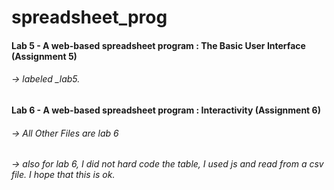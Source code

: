 # spreadsheet_prog

#### Lab 5 - A web-based spreadsheet program : The Basic User Interface (Assignment 5)
######    -> labeled *_lab5.*

#### Lab 6 - A web-based spreadsheet program : Interactivity (Assignment 6)
######    -> All Other Files are lab 6
######    -> also for lab 6, I did not hard code the table, I used js and read from a csv file. I hope that this is ok. 
